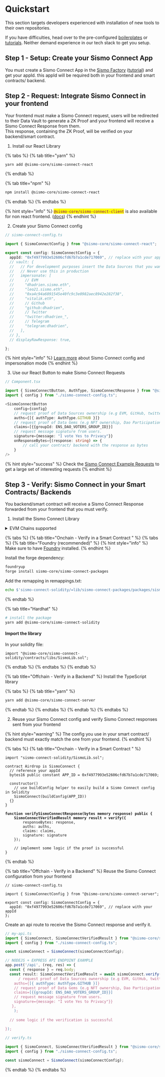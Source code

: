 # Quickstart

This section targets developers experienced with installation of new tools to their own repositories.

&#x20;If you have difficulties, head over to the pre-configured [boilerplates](run-example-apps/) or [tutorials](tutorials/). Neither demand experience in our tech stack to get you setup.

## Step 1 - Setup: Create your Sismo Connect App

You must create a Sismo Connect App in the [Sismo Factory](https://factory.sismo.io) ([tutorial](tutorials/create-a-sismo-connect-app.md)) and get your appId. this appId will be required both in your frontend and smart contracts/ backend.

## Step 2 - Request: Integrate Sismo Connect in your frontend

Your frontend must make a Sismo Connect request, users will be redirected to their Data Vault to generate a ZK Proof and your frontend will receive a Sismo Connect Response from them. \
This response, containing the ZK Proof, will be verified on your backend/smart contract.

1. Install our React Library

{% tabs %}
{% tab title="yarn" %}
```bash
yarn add @sismo-core/sismo-connect-react
```
{% endtab %}

{% tab title="npm" %}
```bash
npm install @sismo-core/sismo-connect-react
```
{% endtab %}
{% endtabs %}

{% hint style="info" %}
<mark style="color:purple;">`@sismo-core/sismo-connect-client`</mark> is also available for non react frontend. ([docs](technical-documentation/packages/client.md))
{% endhint %}

2. Create your Sismo Connect config

```typescript
// sismo-connect-config.ts

import { SismoConnectConfig } from "@sismo-core/sismo-connect-react";

export const config: SismoConnectConfig = {
  appId: "0xf4977993e52606cfd67b7a1cde717069", // replace with your appId
  // vault: {
  //   // For development purposes insert the Data Sources that you want to impersonate here
  //   // Never use this in production
  //   impersonate: [
  //     // EVM
  //     "dhadrien.sismo.eth",
  //     "leo21.sismo.eth",
  //     "0xa4c94a6091545e40fc9c3e0982aec8942e282f38",
  //     "vitalik.eth",
  //     // Github
  //     "github:dhadrien",
  //     // Twitter
  //     "twitter:dhadrien_",
  //     // Telegram
  //     "telegram:dhadrien",
  //   ],
  // },
  // displayRawResponse: true,

};
```

{% hint style="info" %}
[Learn more](technical-documentation/sismo-connect-configuration.md) about Sismo Connect config and impersonation mode
{% endhint %}

3. Use our React Button to make Sismo Connect Requests

```typescript
// Component.tsx

import { SismoConnectButton, AuthType, SismoConnectResponse } from "@sismo-core/sismo-connect-react";
import { config } from "./sismo-connect-config.ts";

<SismoConnectButton
    config={config}
    // request proof of Data Sources ownership (e.g EVM, GitHub, twitter or telegram)
    auths={[{ authType: AuthType.GITHUB }]}
    // request proof of Data Gems (e.g NFT ownership, Dao Participation, GitHub commits)
    claims=[{{groupId: ENS_DAO_VOTERS_GROUP_ID}}]
    // request message signature from users.
    signature={message: "I vote Yes to Privacy"}}
    onResponseBytes={(response: string) => {
        // call your contract/ backend with the response as bytes
    }
/>
```

{% hint style="success" %}
Check the [Sismo Connect Example Requests](sismo-connect-request-cheatsheet.md) to get a large set of interesting requests
{% endhint %}

## Step 3 - Verify: Sismo Connect in your Smart Contracts/ Backends

You backend/smart contract will receive a Sismo Connect Response forwarded from your frontend that you must verify.

1. Install the Sismo Connect Library

<details>

<summary>EVM Chains supported</summary>

####

####

####

####

#### Mainnets

* **Arbitrum One** (42161)
* **Gnosis** (100)
* **Mainnet** (1)
* **Optimism** (10)
* **Polygon** (137)

#### Testnets

* **Arbitrum Goerli** (421613)
* **Goerli** (5)
* **Mumbai** (80001)
* **Optimism Goerli** (420)
* **Scroll Alpha Testnet** (534353)
* **Sepolia** (11155111)

</details>

{% tabs %}
{% tab title="Onchain - Verify in a Smart Contract " %}
{% tabs %}
{% tab title="Foundry (recommended)" %}
{% hint style="info" %}
Make sure to have [Foundry](https://book.getfoundry.sh/getting-started/installation) installed.
{% endhint %}

Install the forge dependency:

```bash
foundryup
forge install sismo-core/sismo-connect-packages
```

Add the remapping in remappings.txt:

```bash
echo $'sismo-connect-solidity/=lib/sismo-connect-packages/packages/sismo-connect-solidity/src/' >> remappings.txt
```
{% endtab %}

{% tab title="Hardhat" %}
```bash
# install the package
yarn add @sismo-core/sismo-connect-solidity
```

#### Import the library

In your solidity file:

```solidity
import "@sismo-core/sismo-connect-solidity/contracts/libs/SismoLib.sol";
```
{% endtab %}
{% endtabs %}
{% endtab %}

{% tab title="Offchain - Verify in a Backend" %}
Install the TypeScript library

{% tabs %}
{% tab title="yarn" %}
```bash
yarn add @sismo-core/sismo-connect-server
```
{% endtab %}
{% endtabs %}
{% endtab %}
{% endtabs %}

2. Reuse your Sismo Connect config and verify Sismo Connect responses sent from your frontend

{% hint style="warning" %}
The config you use in your smart contract/ backend must exactly match the one from your frontend.
{% endhint %}

{% tabs %}
{% tab title="Onchain - Verify in a Smart Contract " %}
<pre class="language-solidity"><code class="lang-solidity">import "sismo-connect-solidity/SismoLib.sol";

contract Airdrop is SismoConnect {
  // reference your appId
  bytes16 public constant APP_ID = 0xf4977993e52606cfd67b7a1cde717069;

  constructor()
    // use buildConfig helper to easily build a Sismo Connect config in Solidity
    SismoConnect(buildConfig(APP_ID))
  {}
}
<strong>
</strong><strong>function verifySismoConnectResponse(bytes memory response) public {
</strong><strong>    SismoConnectVerifiedResult memory result = verify({
</strong>        responseBytes: response,
        auths: auths,
        claims: claims,
        signature: signature
    });

    // implement some logic if the proof is successful
}
</code></pre>
{% endtab %}

{% tab title="Offchain - Verify in a Backend" %}
Reuse the Sismo Connect configuration from your frontend

```solidity
// sismo-connect-config.ts

import { SismoConnectConfig } from "@sismo-core/sismo-connect-server";

export const config: SismoConnectConfig = {
  appId: "0xf4977993e52606cfd67b7a1cde717069", // replace with your appId
};
```

Create an api route to receive the Sismo Connect response and verify it.

```typescript
// my-api.ts
import { SismoConnect, SismoConnectVerifiedResult } from "@sismo-core/sismo-connect-server";
import { config } from "./sismo-connect-config.ts";

const sismoConnect = SismoConnect(sismoConnectConfig);

// NODEJS + EXPRESS API ENDPOINT EXAMPLE
app.post('/api', (req, res) => {
  const { response } = req.body;
  const result: SismoConnectVerifiedResult = await sismoConnect.verify(response, {
      / request proof of Data Sources ownership (e.g EVM, GitHub, twitter or telegram)
    auths={[{ authType: AuthType.GITHUB }]}
    // request proof of Data Gems (e.g NFT ownership, Dao Participation, GitHub commits)
    claims=[{{groupId: ENS_DAO_VOTERS_GROUP_ID}}]
    // request message signature from users.
    signature={message: "I vote Yes to Privacy"}}
   },
    );
    
  // some logic if the verification is successful
  
});

```

```typescript
// verify.ts

import { SismoConnect, SismoConnectVerifiedResult } from "@sismo-core/sismo-connect-server";
import { config } from "./sismo-connect-config.ts";

const sismoConnect = SismoConnect(sismoConnectConfig);
```
{% endtab %}
{% endtabs %}


